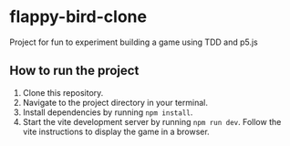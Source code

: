 # flappy-bird-clone
Project for fun to experiment building a game using TDD and p5.js

## How to run the project
1. Clone this repository.
2. Navigate to the project directory in your terminal.
3. Install dependencies by running `npm install`.
4. Start the vite development server by running `npm run dev`. Follow the vite instructions to  display the game in a browser.